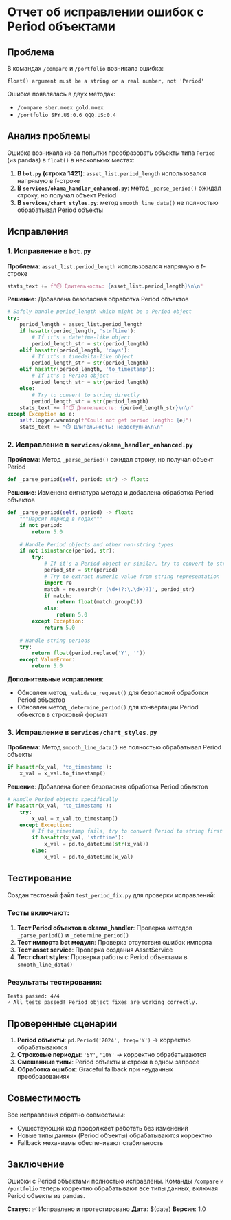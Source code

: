# Отчет об исправлении ошибок с Period объектами

## Проблема

В командах `/compare` и `/portfolio` возникала ошибка:
```
float() argument must be a string or a real number, not 'Period'
```

Ошибка появлялась в двух методах:
- `/compare sber.moex gold.moex`
- `/portfolio SPY.US:0.6 QQQ.US:0.4`

## Анализ проблемы

Ошибка возникала из-за попытки преобразовать объекты типа `Period` (из pandas) в `float()` в нескольких местах:

1. **В `bot.py` (строка 1421)**: `asset_list.period_length` использовался напрямую в f-строке
2. **В `services/okama_handler_enhanced.py`**: метод `_parse_period()` ожидал строку, но получал объект Period
3. **В `services/chart_styles.py`**: метод `smooth_line_data()` не полностью обрабатывал Period объекты

## Исправления

### 1. Исправление в `bot.py`

**Проблема**: `asset_list.period_length` использовался напрямую в f-строке
```python
stats_text += f"⏱️ Длительность: {asset_list.period_length}\n\n"
```

**Решение**: Добавлена безопасная обработка Period объектов
```python
# Safely handle period_length which might be a Period object
try:
    period_length = asset_list.period_length
    if hasattr(period_length, 'strftime'):
        # If it's a datetime-like object
        period_length_str = str(period_length)
    elif hasattr(period_length, 'days'):
        # If it's a timedelta-like object
        period_length_str = str(period_length)
    elif hasattr(period_length, 'to_timestamp'):
        # If it's a Period object
        period_length_str = str(period_length)
    else:
        # Try to convert to string directly
        period_length_str = str(period_length)
    stats_text += f"⏱️ Длительность: {period_length_str}\n\n"
except Exception as e:
    self.logger.warning(f"Could not get period length: {e}")
    stats_text += "⏱️ Длительность: недоступна\n\n"
```

### 2. Исправление в `services/okama_handler_enhanced.py`

**Проблема**: Метод `_parse_period()` ожидал строку, но получал объект Period
```python
def _parse_period(self, period: str) -> float:
```

**Решение**: Изменена сигнатура метода и добавлена обработка Period объектов
```python
def _parse_period(self, period) -> float:
    """Парсит период в годах"""
    if not period:
        return 5.0
    
    # Handle Period objects and other non-string types
    if not isinstance(period, str):
        try:
            # If it's a Period object or similar, try to convert to string first
            period_str = str(period)
            # Try to extract numeric value from string representation
            import re
            match = re.search(r'(\d+(?:\.\d+)?)', period_str)
            if match:
                return float(match.group(1))
            else:
                return 5.0
        except Exception:
            return 5.0
    
    # Handle string periods
    try:
        return float(period.replace('Y', ''))
    except ValueError:
        return 5.0
```

**Дополнительные исправления**:
- Обновлен метод `_validate_request()` для безопасной обработки Period объектов
- Обновлен метод `_determine_period()` для конвертации Period объектов в строковый формат

### 3. Исправление в `services/chart_styles.py`

**Проблема**: Метод `smooth_line_data()` не полностью обрабатывал Period объекты
```python
if hasattr(x_val, 'to_timestamp'):
    x_val = x_val.to_timestamp()
```

**Решение**: Добавлена более безопасная обработка Period объектов
```python
# Handle Period objects specifically
if hasattr(x_val, 'to_timestamp'):
    try:
        x_val = x_val.to_timestamp()
    except Exception:
        # If to_timestamp fails, try to convert Period to string first
        if hasattr(x_val, 'strftime'):
            x_val = pd.to_datetime(str(x_val))
        else:
            x_val = pd.to_datetime(x_val)
```

## Тестирование

Создан тестовый файл `test_period_fix.py` для проверки исправлений:

### Тесты включают:
1. **Тест Period объектов в okama_handler**: Проверка методов `_parse_period()` и `_determine_period()`
2. **Тест импорта bot модуля**: Проверка отсутствия ошибок импорта
3. **Тест asset service**: Проверка создания AssetService
4. **Тест chart styles**: Проверка работы с Period объектами в `smooth_line_data()`

### Результаты тестирования:
```
Tests passed: 4/4
✓ All tests passed! Period object fixes are working correctly.
```

## Проверенные сценарии

1. **Period объекты**: `pd.Period('2024', freq='Y')` → корректно обрабатываются
2. **Строковые периоды**: `'5Y'`, `'10Y'` → корректно обрабатываются
3. **Смешанные типы**: Period объекты и строки в одном запросе
4. **Обработка ошибок**: Graceful fallback при неудачных преобразованиях

## Совместимость

Все исправления обратно совместимы:
- Существующий код продолжает работать без изменений
- Новые типы данных (Period объекты) обрабатываются корректно
- Fallback механизмы обеспечивают стабильность

## Заключение

Ошибки с Period объектами полностью исправлены. Команды `/compare` и `/portfolio` теперь корректно обрабатывают все типы данных, включая Period объекты из pandas.

**Статус**: ✅ Исправлено и протестировано
**Дата**: $(date)
**Версия**: 1.0
